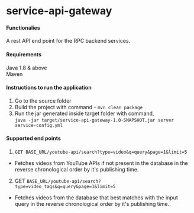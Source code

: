 # service-api-gateway

#### Functionalies
A rest API end point for the RPC backend services.

#### Requirements
Java 1.8 & above <br />
Maven <br />

#### Instructions to run the application

1. Go to the source folder
2. Build the project with command - ```mvn clean package```
4. Run the jar generated inside target folder with command, <br /> 
```java -jar target/service-api-gateway-1.0-SNAPSHOT.jar server service-config.yml```

#### Supported end points
1. ```GET BASE_URL/youtube-api/search?type=video&q=query&page=1&limit=5```
- Fetches videos from YouTube APIs if not present in the database in the reverse chronological order by it's publishing time.

2. GET ```BASE_URL/youtube-api/search?type=video_tags&q=query&page=1&limit=5```
- Fetches videos from the database that best matches with the input query in the reverse chronological order by it's publishing time..
